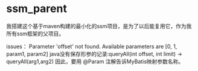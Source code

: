 # ssm_parent
我搭建这个基于maven构建的最小化的ssm项目，是为了以后能复用它，作为我所有ssm框架的父项目。

issues：
Parameter 'offset' not found. Available parameters are [0, 1, param1, param2]
java没有保存形参的记录:queryAll(int offset, int limit) -> queryAll(arg1,arg2)
因此，要用 @Param 注解告诉MyBatis映射参数名称。
